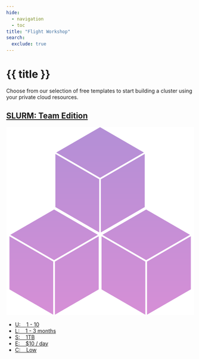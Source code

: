 ```yaml
---
hide:
  - navigation
  - toc
title: "Flight Workshop"
search:
  exclude: true
---
```


<div class="no-tabs full-width-container">
  <div class="workshop-header">
    <h1>{{ title }}</h1>
    <p>
      Choose from our selection of free templates to start building a cluster using your private cloud resources.
    </p>
  </div>
</div>
<div id="workshop" class="full-width-container">
  <a class="card template-card" href="slurm-team-edition">
    <h2 class="template-header card-text">SLURM: Team Edition</h2>
    <img 
      alt=""
      class="template-icon"
      src="../assets/images/template-icons/slurm_team.svg"
    >
    <ul class="template-stats card-text">
      <li> U: &nbsp;&nbsp; 1 - 10 </li>
      <li> L: &nbsp;&nbsp; 1 - 3 months </li>
      <li> S: &nbsp;&nbsp; 1TB </li>
      <li> E: &nbsp;&nbsp; $10 / day </li>
      <li> C: &nbsp;&nbsp; Low </li>
    </ul>
  </a>
</div>
